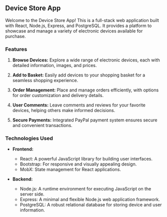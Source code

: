 ## Device Store App

Welcome to the Device Store App! This is a full-stack web application built with React, Node.js, Express, and PostgreSQL. It provides a platform to showcase and manage a variety of electronic devices available for purchase.

### Features

1. **Browse Devices:** Explore a wide range of electronic devices, each with detailed information, images, and prices.

2. **Add to Basket:** Easily add devices to your shopping basket for a seamless shopping experience.

3. **Order Management:** Place and manage orders efficiently, with options for order customization and delivery details.

4. **User Comments:** Leave comments and reviews for your favorite devices, helping others make informed decisions.

5. **Secure Payments:** Integrated PayPal payment system ensures secure and convenient transactions.

### Technologies Used

- **Frontend:**
  - React: A powerful JavaScript library for building user interfaces.
  - Bootstrap: For responsive and visually appealing design.
  - MobX: State management for React applications.

- **Backend:**
  - Node.js: A runtime environment for executing JavaScript on the server side.
  - Express: A minimal and flexible Node.js web application framework.
  - PostgreSQL: A robust relational database for storing device and user information.
